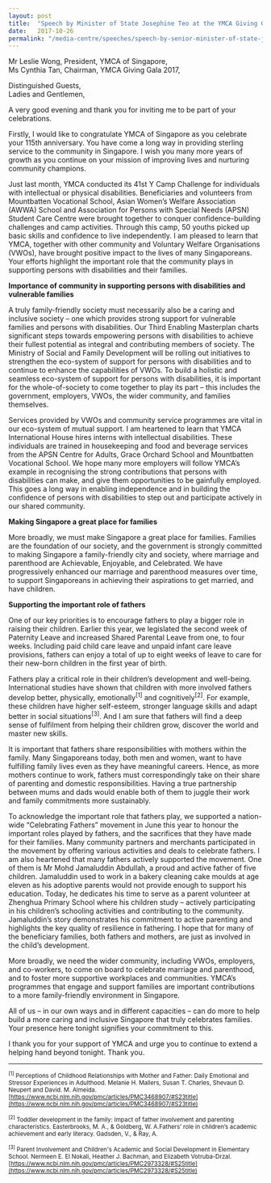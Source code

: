 ```yaml
---
layout: post
title:  "Speech by Minister of State Josephine Teo at the YMCA Giving Gala 2017"
date:   2017-10-26
permalink: "/media-centre/speeches/speech-by-senior-minister-of-state-josephine-teo-at-the-ymca-giving-gala-2017"
---
```


Mr Leslie Wong, President, YMCA of Singapore,  
Ms Cynthia Tan, Chairman, YMCA Giving Gala 2017,  

Distinguished Guests,  
Ladies and Gentlemen,  

A very good evening and thank you for inviting me to be part of your celebrations.

Firstly, I would like to congratulate YMCA of Singapore as you celebrate your 115th anniversary. You have come a long way in providing sterling service to the community in Singapore. I wish you many more years of growth as you continue on your mission of improving lives and nurturing community champions.

Just last month, YMCA conducted its 41st Y Camp Challenge for individuals with intellectual or physical disabilities.  Beneficiaries and volunteers from Mountbatten Vocational School, Asian Women’s Welfare Association (AWWA) School and Association for Persons with Special Needs (APSN) Student Care Centre were brought together to conquer confidence-building challenges and camp activities.  Through this camp, 50 youths picked up basic skills and confidence to live independently.  I am pleased to learn that YMCA, together with other community and Voluntary Welfare Organisations (VWOs), have brought positive impact to the lives of many Singaporeans.  Your efforts highlight the important role that the community plays in supporting persons with disabilities and their families.

**Importance of community in supporting persons with disabilities and vulnerable families**

A truly family-friendly society must necessarily also be a caring and inclusive society – one which provides strong support for vulnerable families and persons with disabilities.  Our Third Enabling Masterplan charts significant steps towards empowering persons with disabilities to achieve their fullest potential as integral and contributing members of society. The Ministry of Social and Family Development will be rolling out initiatives to strengthen the eco-system of support for persons with disabilities and to continue to enhance the capabilities of VWOs. To build a holistic and seamless eco-system of support for persons with disabilities, it is important for the whole-of-society to come together to play its part – this includes the government, employers, VWOs, the wider community, and families themselves. 

Services provided by VWOs and community service programmes are vital in our eco-system of mutual support. I am heartened to learn that YMCA International House hires interns with intellectual disabilities.  These individuals are trained in housekeeping and food and beverage services from the APSN Centre for Adults, Grace Orchard School and Mountbatten Vocational School. We hope many more employers will follow YMCA’s example in recognising the strong contributions that persons with disabilities can make, and give them opportunities to be gainfully employed. This goes a long way in enabling independence and in building the confidence of persons with disabilities to step out and participate actively in our shared community. 

**Making Singapore a great place for families**

More broadly, we must make Singapore a great place for families. Families are the foundation of our society, and the government is strongly committed to making Singapore a family-friendly city and society, where marriage and parenthood are Achievable, Enjoyable, and Celebrated. We have progressively enhanced our marriage and parenthood measures over time, to support Singaporeans in achieving their aspirations to get married, and have children.

**Supporting the important role of fathers**

One of our key priorities is to encourage fathers to play a bigger role in raising their children. Earlier this year, we legislated the second week of Paternity Leave and increased Shared Parental Leave from one, to four weeks. Including paid child care leave and unpaid infant care leave provisions, fathers can enjoy a total of up to eight weeks of leave to care for their new-born children in the first year of birth.

Fathers play a critical role in their children’s development and well-being. International studies have shown that children with more involved fathers develop better, physically, emotionally<sup>[1]</sup> and cognitively<sup>[2]</sup>. For example, these children have higher self-esteem, stronger language skills and adapt better in social situations<sup>[3]</sup>. And I am sure that fathers will find a deep sense of fulfilment from helping their children grow, discover the world and master new skills. 

It is important that fathers share responsibilities with mothers within the family. Many Singaporeans today, both men and women, want to have fulfilling family lives even as they have meaningful careers. Hence, as more mothers continue to work, fathers must correspondingly take on their share of parenting and domestic responsibilities. Having a true partnership between mums and dads would enable both of them to juggle their work and family commitments more sustainably.

To acknowledge the important role that fathers play, we supported a nation-wide “Celebrating Fathers” movement in June this year to honour the important roles played by fathers, and the sacrifices that they have made for their families. Many community partners and merchants participated in the movement by offering various activities and deals to celebrate fathers. I am also heartened that many fathers actively supported the movement. One of them is Mr Mohd Jamaluddin Abdullah, a proud and active father of five children. Jamaluddin used to work in a bakery cleaning cake moulds at age eleven as his adoptive parents would not provide enough to support his education. Today, he dedicates his time to serve as a parent volunteer at Zhenghua Primary School where his children study – actively participating in his children’s schooling activities and contributing to the community. Jamaluddin’s story demonstrates his commitment to active parenting and highlights the key quality of resilience in fathering. I hope that for many of the beneficiary families, both fathers and mothers, are just as involved in the child’s development.

More broadly, we need the wider community, including VWOs, employers, and co-workers, to come on board to celebrate marriage and parenthood, and to foster more supportive workplaces and communities. YMCA’s programmes that engage and support families are important contributions to a more family-friendly environment in Singapore.

All of us – in our own ways and in different capacities – can do more to help build a more caring and inclusive Singapore that truly celebrates families. Your presence here tonight signifies your commitment to this.

I thank you for your support of YMCA and urge you to continue to extend a helping hand beyond tonight.  Thank you.

---

<sub><sup>[1]</sup> Perceptions of Childhood Relationships with Mother and Father: Daily Emotional and Stressor Experiences in Adulthood. Melanie H. Mallers, Susan T. Charles, Shevaun D. Neupert and David. M. Almeida. [https://www.ncbi.nlm.nih.gov/pmc/articles/PMC3468907/#S23title](https://www.ncbi.nlm.nih.gov/pmc/articles/PMC3468907/#S23title)</sub>

<sub><sup>[2]</sup> Toddler development in the family: Impact of father involvement and parenting characteristics. Easterbrooks, M. A., & Goldberg, W. A.Fathers’ role in children’s academic achievement and early literacy. Gadsden, V., & Ray, A. </sub>

<sub><sup>[3]</sup> Parent Involvement and Children's Academic and Social Development in Elementary School. Nermeen E. El Nokali, Heather J. Bachman, and Elizabeth Votruba-Drzal. [https://www.ncbi.nlm.nih.gov/pmc/articles/PMC2973328/#S25title](https://www.ncbi.nlm.nih.gov/pmc/articles/PMC2973328/#S25title) </sub>
